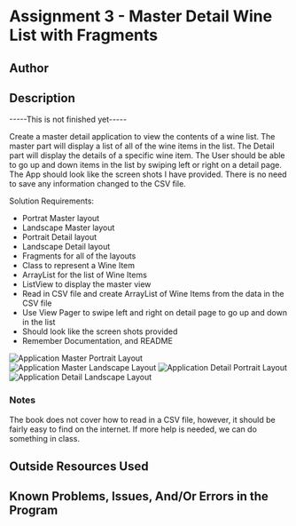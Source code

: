 # Assignment 3 - Master Detail Wine List with Fragments

## Author



## Description

-----This is not finished yet-----

Create a master detail application to view the contents of a wine list.
The master part will display a list of all of the wine items in the list.
The Detail part will display the details of a specific wine item.
The User should be able to go up and down items in the list by swiping left or right on a detail page.
The App should look like the screen shots I have provided.
There is no need to save any information changed to the CSV file.

Solution Requirements:

* Portrat Master layout
* Landscape Master layout
* Portrait Detail layout
* Landscape Detail layout
* Fragments for all of the layouts
* Class to represent a Wine Item
* ArrayList for the list of Wine Items
* ListView to display the master view
* Read in CSV file and create ArrayList of Wine Items from the data in the CSV file
* Use View Pager to swipe left and right on detail page to go up and down in the list
* Should look like the screen shots provided
* Remember Documentation, and README

![Application Master Portrait Layout](http://barnesbrothers.homeserver.com/cis298/assignmentImages/assignment3a.jpg "Application Master Portrait Layout")
![Application Master Landscape Layout](http://barnesbrothers.homeserver.com/cis298/assignmentImages/assignment3b.jpg "Application Master Landscape Layout")
![Application Detail Portrait Layout](http://barnesbrothers.homeserver.com/cis298/assignmentImages/assignment3c.jpg "Application Detail Portrait Layout")
![Application Detail Landscape Layout](http://barnesbrothers.homeserver.com/cis298/assignmentImages/assignment3d.jpg "Application Detail Landscape Layout")

### Notes

The book does not cover how to read in a CSV file, however, it should be fairly easy to find on the internet. If more help is needed, we can do something in class.

## Outside Resources Used



## Known Problems, Issues, And/Or Errors in the Program



